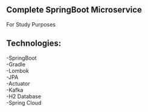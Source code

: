 ## Complete SpringBoot Microservice 
For Study Purposes  

## Technologies:

-SpringBoot  
-Gradle  
-Lombok  
-JPA  
-Actuator  
-Kafka  
-H2 Database  
-Spring Cloud  


